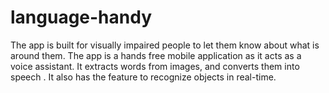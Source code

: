 # language-handy
The app is built for visually impaired people to let them know about what is around them. The app is a hands free mobile application as it acts as a voice assistant. It extracts words from images, and converts them into speech . It also has the feature to recognize objects in real-time.
